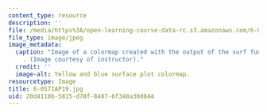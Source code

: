 ```yaml
---
content_type: resource
description: ''
file: /media/https%3A/open-learning-course-data-rc.s3.amazonaws.com/6-057-introduction-to-matlab-january-iap-2019/20d4110b5815d78f84876f348a30d844_6-057IAP19.jpg
file_type: image/jpeg
image_metadata:
  caption: "Image of a colormap created with the output of the surf function in MATLAB\xAE\
    . (Image courtesy of instructor)."
  credit: ''
  image-alt: Yellow and blue surface plot colormap.
resourcetype: Image
title: 6-057IAP19.jpg
uid: 20d4110b-5815-d78f-8487-6f348a30d844
---
```

